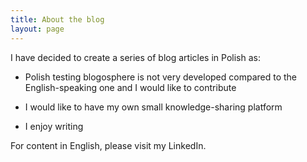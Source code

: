 ```yaml
---
title: About the blog
layout: page
---
```


I have decided to create a series of blog articles in Polish as:

- Polish testing blogosphere is not very developed compared to the English-speaking one and I would like to contribute

- I would like to have my own small knowledge-sharing platform

- I enjoy writing

For content in English, please visit my LinkedIn.

